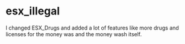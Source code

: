 # esx_illegal
I changed ESX_Drugs and added a lot of features like more drugs and licenses for the money was and the money wash itself.
